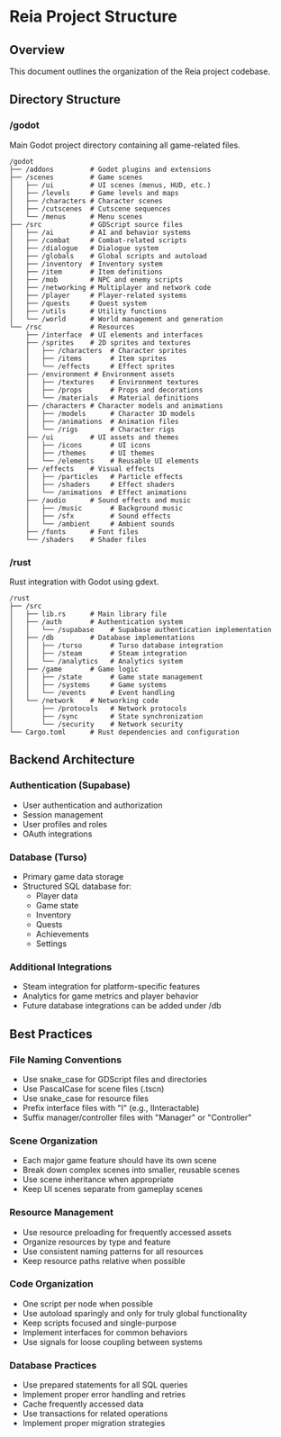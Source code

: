# Reia Project Structure

## Overview
This document outlines the organization of the Reia project codebase.

## Directory Structure

### /godot
Main Godot project directory containing all game-related files.

```
/godot
├── /addons         # Godot plugins and extensions
├── /scenes         # Game scenes
│   ├── /ui         # UI scenes (menus, HUD, etc.)
│   ├── /levels     # Game levels and maps
│   ├── /characters # Character scenes
│   ├── /cutscenes  # Cutscene sequences
│   └── /menus      # Menu scenes
├── /src            # GDScript source files
│   ├── /ai         # AI and behavior systems
│   ├── /combat     # Combat-related scripts
│   ├── /dialogue   # Dialogue system
│   ├── /globals    # Global scripts and autoload
│   ├── /inventory  # Inventory system
│   ├── /item       # Item definitions
│   ├── /mob        # NPC and enemy scripts
│   ├── /networking # Multiplayer and network code
│   ├── /player     # Player-related systems
│   ├── /quests     # Quest system
│   ├── /utils      # Utility functions
│   └── /world      # World management and generation
└── /rsc            # Resources
    ├── /interface  # UI elements and interfaces
    ├── /sprites    # 2D sprites and textures
    │   ├── /characters  # Character sprites
    │   ├── /items       # Item sprites
    │   └── /effects     # Effect sprites
    ├── /environment # Environment assets
    │   ├── /textures    # Environment textures
    │   ├── /props       # Props and decorations
    │   └── /materials   # Material definitions
    ├── /characters # Character models and animations
    │   ├── /models      # Character 3D models
    │   ├── /animations  # Animation files
    │   └── /rigs        # Character rigs
    ├── /ui         # UI assets and themes
    │   ├── /icons       # UI icons
    │   ├── /themes      # UI themes
    │   └── /elements    # Reusable UI elements
    ├── /effects    # Visual effects
    │   ├── /particles   # Particle effects
    │   ├── /shaders     # Effect shaders
    │   └── /animations  # Effect animations
    ├── /audio      # Sound effects and music
    │   ├── /music       # Background music
    │   ├── /sfx         # Sound effects
    │   └── /ambient     # Ambient sounds
    ├── /fonts      # Font files
    └── /shaders    # Shader files
```

### /rust
Rust integration with Godot using gdext.

```
/rust
├── /src
│   ├── lib.rs      # Main library file
│   ├── /auth       # Authentication system
│   │   └── /supabase    # Supabase authentication implementation
│   ├── /db         # Database implementations
│   │   ├── /turso       # Turso database integration
│   │   ├── /steam       # Steam integration
│   │   └── /analytics   # Analytics system
│   ├── /game       # Game logic
│   │   ├── /state       # Game state management
│   │   ├── /systems     # Game systems
│   │   └── /events      # Event handling
│   └── /network    # Networking code
│       ├── /protocols   # Network protocols
│       ├── /sync        # State synchronization
│       └── /security    # Network security
└── Cargo.toml      # Rust dependencies and configuration
```

## Backend Architecture

### Authentication (Supabase)
- User authentication and authorization
- Session management
- User profiles and roles
- OAuth integrations

### Database (Turso)
- Primary game data storage
- Structured SQL database for:
  - Player data
  - Game state
  - Inventory
  - Quests
  - Achievements
  - Settings

### Additional Integrations
- Steam integration for platform-specific features
- Analytics for game metrics and player behavior
- Future database integrations can be added under /db

## Best Practices

### File Naming Conventions
- Use snake_case for GDScript files and directories
- Use PascalCase for scene files (.tscn)
- Use snake_case for resource files
- Prefix interface files with "I" (e.g., IInteractable)
- Suffix manager/controller files with "Manager" or "Controller"

### Scene Organization
- Each major game feature should have its own scene
- Break down complex scenes into smaller, reusable scenes
- Use scene inheritance when appropriate
- Keep UI scenes separate from gameplay scenes

### Resource Management
- Use resource preloading for frequently accessed assets
- Organize resources by type and feature
- Use consistent naming patterns for all resources
- Keep resource paths relative when possible

### Code Organization
- One script per node when possible
- Use autoload sparingly and only for truly global functionality
- Keep scripts focused and single-purpose
- Implement interfaces for common behaviors
- Use signals for loose coupling between systems

### Database Practices
- Use prepared statements for all SQL queries
- Implement proper error handling and retries
- Cache frequently accessed data
- Use transactions for related operations
- Implement proper migration strategies

